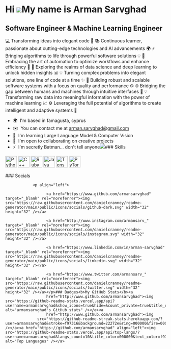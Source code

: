 Hi ![](https://user-images.githubusercontent.com/18350557/176309783-0785949b-9127-417c-8b55-ab5a4333674e.gif)My name is Arman Sarvghad
======================================================================================================================================

Software Engineer & Machine Learning Engineer
---------------------------------------------

💻 Transforming ideas into elegant code 🌟 📚 Continuous learner, passionate about cutting-edge technologies and AI advancements 🌍 ⚡️ Bringing algorithms to life through powerful software solutions 💡 🌱 Embracing the art of automation to optimize workflows and enhance efficiency 🚀 🔬 Exploring the realms of data science and deep learning to unlock hidden insights 📊 💡 Turning complex problems into elegant solutions, one line of code at a time ✨ 🔧 Building robust and scalable software systems with a focus on quality and performance ⚙️ 🌐 Bridging the gap between humans and machines through intuitive interfaces 🤝 💡 Transforming raw data into meaningful information with the power of machine learning 📈 ⚙️ Leveraging the full potential of algorithms to create intelligent and adaptive systems 🧠

*   🌍  I'm based in famagusta, cyprus
*   ✉️  You can contact me at [arman.sarvghad@gmail.com](mailto:arman.sarvghad@gmail.com)
*   🧠  I'm learning Large Language Model & Computer Vision
*   🤝  I'm open to collaborating on creative projects
*   ⚡  I'm secretly Batman... don't tell anyone<a href="https://www.github.com/armansarvghad" target="_blank" rel="noreferrer"><img
                  src="https://img.shields.io/github/followers/armansarvghad?logo=github&style=for-the-badge&color=0891b2&labelColor=22272e" /></a>### Skills 
<p align="left">
<a href="https://www.python.org/" target="_blank" rel="noreferrer"><img src="https://raw.githubusercontent.com/danielcranney/readme-generator/main/public/icons/skills/python-colored.svg" width="36" height="36" alt="Python" /></a>
<a href="https://docs.microsoft.com/en-us/cpp/?view=msvc-170" target="_blank" rel="noreferrer"><img src="https://raw.githubusercontent.com/danielcranney/readme-generator/main/public/icons/skills/cplusplus-colored.svg" width="36" height="36" alt="C++" /></a>
<a href="https://www.ruby-lang.org/en/" target="_blank" rel="noreferrer"><img src="https://raw.githubusercontent.com/danielcranney/readme-generator/main/public/icons/skills/ruby-colored.svg" width="36" height="36" alt="Ruby" /></a>
<a href="https://www.oracle.com/java/" target="_blank" rel="noreferrer"><img src="https://raw.githubusercontent.com/danielcranney/readme-generator/main/public/icons/skills/java-colored.svg" width="36" height="36" alt="Java" /></a>
<a href="https://www.tensorflow.org/" target="_blank" rel="noreferrer"><img src="https://raw.githubusercontent.com/danielcranney/readme-generator/main/public/icons/skills/tensorflow-colored.svg" width="36" height="36" alt="TensorFlow" /></a>
<a href="https://pytorch.org/" target="_blank" rel="noreferrer"><img src="https://raw.githubusercontent.com/danielcranney/readme-generator/main/public/icons/skills/pytorch-colored.svg" width="36" height="36" alt="PyTorch" /></a>
</p>
### Socials
                  
                  
                <p align="left">
                          
                      <a href="https://www.github.com/armansarvghad" target="_blank" rel="noreferrer"><img src="https://raw.githubusercontent.com/danielcranney/readme-generator/main/public/icons/socials/github-dark.svg" width="32" height="32" /></a>
                          
                      <a href="http://www.instagram.com/armansarv_" target="_blank" rel="noreferrer"><img src="https://raw.githubusercontent.com/danielcranney/readme-generator/main/public/icons/socials/instagram.svg" width="32" height="32" /></a>
                          
                      <a href="https://www.linkedin.com/in/arman-sarvghad" target="_blank" rel="noreferrer"><img src="https://raw.githubusercontent.com/danielcranney/readme-generator/main/public/icons/socials/linkedin.svg" width="32" height="32" /></a>
                          
                      <a href="https://www.twitter.com/armansarv_" target="_blank" rel="noreferrer"><img src="https://raw.githubusercontent.com/danielcranney/readme-generator/main/public/icons/socials/twitter.svg" width="32" height="32" /></a></p>### Badges<b>My GitHub Stats</b><a
                      href="http://www.github.com/armansarvghad"><img src="https://github-readme-stats.vercel.app/api?username=armansarvghad&show_icons=true&hide=&count_private=true&title_color=000000&text_color=f97316&icon_color=0891b2&bg_color=22272e&hide_border=true&show_icons=true" alt="armansarvghad's GitHub stats" /></a><a
                      href="http://www.github.com/armansarvghad"><img
                  src="https://github-readme-streak-stats.herokuapp.com/?user=armansarvghad&stroke=f97316&background=22272e&ring=000000&fire=000000&currStreakNum=f97316&currStreakLabel=000000&sideNums=f97316&sideLabels=f97316&dates=f97316&hide_border=true" /></a><a href="https://github.com/armansarvghad" align="left"><img src="https://github-readme-stats.vercel.app/api/top-langs/?username=armansarvghad&langs_count=10&title_color=000000&text_color=f97316&icon_color=0891b2&bg_color=22272e&hide_border=true&locale=en&custom_title=Top%20%Languages" alt="Top Languages" /></a>
